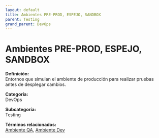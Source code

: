 ```yaml
---
layout: default
title: Ambientes PRE-PROD, ESPEJO, SANDBOX
parent: Testing
grand_parent: DevOps
---
```


# Ambientes PRE-PROD, ESPEJO, SANDBOX

**Definición:**  
Entornos que simulan el ambiente de producción para realizar pruebas antes de desplegar cambios.

**Categoría:**  
DevOps  

**Subcategoría:**  
Testing

**Términos relacionados:**  
[Ambiente QA](https://maleniski.github.io/diccionario-angl-tec-mx/docs/devops/testing/ambiente-qa.html), [Ambiente Dev](https://maleniski.github.io/diccionario-angl-tec-mx/docs/devops/testing/ambiente-dev.html)
